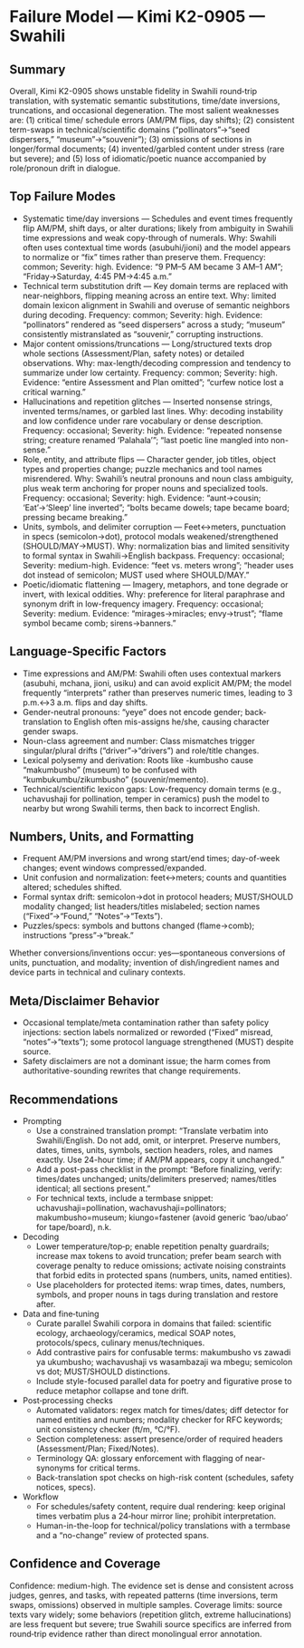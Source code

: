 # Failure Model — Kimi K2-0905 — Swahili

## Summary
Overall, Kimi K2-0905 shows unstable fidelity in Swahili round‑trip translation, with systematic semantic substitutions, time/date inversions, truncations, and occasional degeneration. The most salient weaknesses are: (1) critical time/ schedule errors (AM/PM flips, day shifts); (2) consistent term-swaps in technical/scientific domains (“pollinators”→“seed dispersers,” “museum”→“souvenir”); (3) omissions of sections in longer/formal documents; (4) invented/garbled content under stress (rare but severe); and (5) loss of idiomatic/poetic nuance accompanied by role/pronoun drift in dialogue.

## Top Failure Modes
- Systematic time/day inversions — Schedules and event times frequently flip AM/PM, shift days, or alter durations; likely from ambiguity in Swahili time expressions and weak copy-through of numerals. Why: Swahili often uses contextual time words (asubuhi/jioni) and the model appears to normalize or “fix” times rather than preserve them. Frequency: common; Severity: high. Evidence: “9 PM–5 AM became 3 AM–1 AM”; “Friday→Saturday, 4:45 PM→4:45 a.m.”
- Technical term substitution drift — Key domain terms are replaced with near-neighbors, flipping meaning across an entire text. Why: limited domain lexicon alignment in Swahili and overuse of semantic neighbors during decoding. Frequency: common; Severity: high. Evidence: “pollinators” rendered as “seed dispersers” across a study; “museum” consistently mistranslated as “souvenir,” corrupting instructions.
- Major content omissions/truncations — Long/structured texts drop whole sections (Assessment/Plan, safety notes) or detailed observations. Why: max-length/decoding compression and tendency to summarize under low certainty. Frequency: common; Severity: high. Evidence: “entire Assessment and Plan omitted”; “curfew notice lost a critical warning.”
- Hallucinations and repetition glitches — Inserted nonsense strings, invented terms/names, or garbled last lines. Why: decoding instability and low confidence under rare vocabulary or dense description. Frequency: occasional; Severity: high. Evidence: “repeated nonsense string; creature renamed ‘Palahala’”; “last poetic line mangled into non-sense.”
- Role, entity, and attribute flips — Character gender, job titles, object types and properties change; puzzle mechanics and tool names misrendered. Why: Swahili’s neutral pronouns and noun class ambiguity, plus weak term anchoring for proper nouns and specialized tools. Frequency: occasional; Severity: high. Evidence: “aunt→cousin; ‘Eat’→‘Sleep’ line inverted”; “bolts became dowels; tape became board; pressing became breaking.”
- Units, symbols, and delimiter corruption — Feet↔meters, punctuation in specs (semicolon→dot), protocol modals weakened/strengthened (SHOULD/MAY→MUST). Why: normalization bias and limited sensitivity to formal syntax in Swahili→English backpass. Frequency: occasional; Severity: medium-high. Evidence: “feet vs. meters wrong”; “header uses dot instead of semicolon; MUST used where SHOULD/MAY.”
- Poetic/idiomatic flattening — Imagery, metaphors, and tone degrade or invert, with lexical oddities. Why: preference for literal paraphrase and synonym drift in low-frequency imagery. Frequency: occasional; Severity: medium. Evidence: “mirages→miracles; envy→trust”; “flame symbol became comb; sirens→banners.”

## Language‑Specific Factors
- Time expressions and AM/PM: Swahili often uses contextual markers (asubuhi, mchana, jioni, usiku) and can avoid explicit AM/PM; the model frequently “interprets” rather than preserves numeric times, leading to 3 p.m.↔3 a.m. flips and day shifts.
- Gender-neutral pronouns: “yeye” does not encode gender; back-translation to English often mis-assigns he/she, causing character gender swaps.
- Noun-class agreement and number: Class mismatches trigger singular/plural drifts (“driver”→“drivers”) and role/title changes.
- Lexical polysemy and derivation: Roots like -kumbusho cause “makumbusho” (museum) to be confused with “kumbukumbu/zikumbusho” (souvenir/memento).
- Technical/scientific lexicon gaps: Low-frequency domain terms (e.g., uchavushaji for pollination, temper in ceramics) push the model to nearby but wrong Swahili terms, then back to incorrect English.

## Numbers, Units, and Formatting
- Frequent AM/PM inversions and wrong start/end times; day-of-week changes; event windows compressed/expanded.
- Unit confusion and normalization: feet↔meters; counts and quantities altered; schedules shifted.
- Formal syntax drift: semicolon→dot in protocol headers; MUST/SHOULD modality changed; list headers/titles mislabeled; section names (“Fixed”→“Found,” “Notes”→“Texts”).
- Puzzles/specs: symbols and buttons changed (flame→comb); instructions “press”→“break.”

Whether conversions/inventions occur: yes—spontaneous conversions of units, punctuation, and modality; invention of dish/ingredient names and device parts in technical and culinary contexts.

## Meta/Disclaimer Behavior
- Occasional template/meta contamination rather than safety policy injections: section labels normalized or reworded (“Fixed” misread, “notes”→“texts”); some protocol language strengthened (MUST) despite source.
- Safety disclaimers are not a dominant issue; the harm comes from authoritative-sounding rewrites that change requirements.

## Recommendations
- Prompting
  - Use a constrained translation prompt: “Translate verbatim into Swahili/English. Do not add, omit, or interpret. Preserve numbers, dates, times, units, symbols, section headers, roles, and names exactly. Use 24-hour time; if AM/PM appears, copy it unchanged.”
  - Add a post-pass checklist in the prompt: “Before finalizing, verify: times/dates unchanged; units/delimiters preserved; names/titles identical; all sections present.”
  - For technical texts, include a termbase snippet: uchavushaji=pollination, wachavushaji=pollinators; makumbusho=museum; kiungo=fastener (avoid generic ‘bao/ubao’ for tape/board), n.k.
- Decoding
  - Lower temperature/top‑p; enable repetition penalty guardrails; increase max tokens to avoid truncation; prefer beam search with coverage penalty to reduce omissions; activate noising constraints that forbid edits in protected spans (numbers, units, named entities).
  - Use placeholders for protected items: wrap times, dates, numbers, symbols, and proper nouns in tags during translation and restore after.
- Data and fine‑tuning
  - Curate parallel Swahili corpora in domains that failed: scientific ecology, archaeology/ceramics, medical SOAP notes, protocols/specs, culinary menus/techniques.
  - Add contrastive pairs for confusable terms: makumbusho vs zawadi ya ukumbusho; wachavushaji vs wasambazaji wa mbegu; semicolon vs dot; MUST/SHOULD distinctions.
  - Include style-focused parallel data for poetry and figurative prose to reduce metaphor collapse and tone drift.
- Post‑processing checks
  - Automated validators: regex match for times/dates; diff detector for named entities and numbers; modality checker for RFC keywords; unit consistency checker (ft/m, °C/°F).
  - Section completeness: assert presence/order of required headers (Assessment/Plan; Fixed/Notes).
  - Terminology QA: glossary enforcement with flagging of near-synonyms for critical terms.
  - Back-translation spot checks on high-risk content (schedules, safety notices, specs).
- Workflow
  - For schedules/safety content, require dual rendering: keep original times verbatim plus a 24‑hour mirror line; prohibit interpretation.
  - Human-in-the-loop for technical/policy translations with a termbase and a “no-change” review of protected spans.

## Confidence and Coverage
Confidence: medium-high. The evidence set is dense and consistent across judges, genres, and tasks, with repeated patterns (time inversions, term swaps, omissions) observed in multiple samples. Coverage limits: source texts vary widely; some behaviors (repetition glitch, extreme hallucinations) are less frequent but severe; true Swahili source specifics are inferred from round‑trip evidence rather than direct monolingual error annotation.